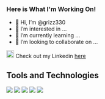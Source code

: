 ### Here is What I'm Working On!


- 👋 Hi, I’m @grizz330
- 👀 I’m interested in ...
- 🌱 I’m currently learning ...
- 💞️ I’m looking to collaborate on ...

<img src="https://upload.wikimedia.org/wikipedia/commons/c/ca/LinkedIn_logo_initials.png" alt="alt text" width="20" height="20"> Check out my Linkedin [here](https://www.linkedin.com/in/warren-spann/)



## Tools and Technologies
![](https://img.shields.io/badge/Code-Python-informational?style=flat&logo=python&logoColor=white&color=2bbc8a)
![](https://img.shields.io/badge/Shell-Jupyter_Notebook-informational?style=flat&logo=jupyter&logoColor=white&color=2bbc8a)
![](https://img.shields.io/badge/Tools-Microsoft_SQL_Server-informational?style=flat&logo=microsoftsqlserver&logoColor=white&color=2bbc8a)
![](https://img.shields.io/badge/Tools-PostgreSQL-informational?style=flat&logo=postgresql&logoColor=white&color=2bbc8a)
![](https://img.shields.io/badge/Tools-Power_Bi-informational?style=flat&logo=powerbi&logoColor=white&color=2bbc8a)
